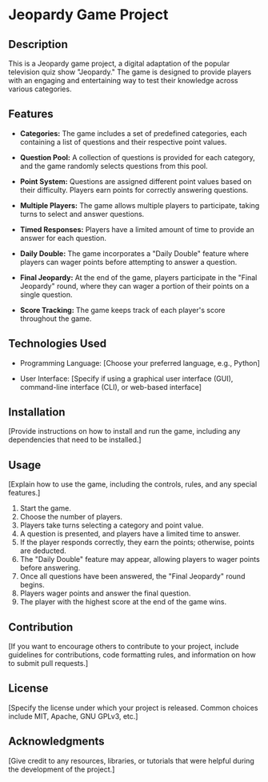 # Jeopardy Game Project

## Description

This is a Jeopardy game project, a digital adaptation of the popular television quiz show "Jeopardy." The game is designed to provide players with an engaging and entertaining way to test their knowledge across various categories.

## Features

- **Categories:** The game includes a set of predefined categories, each containing a list of questions and their respective point values.

- **Question Pool:** A collection of questions is provided for each category, and the game randomly selects questions from this pool.

- **Point System:** Questions are assigned different point values based on their difficulty. Players earn points for correctly answering questions.

- **Multiple Players:** The game allows multiple players to participate, taking turns to select and answer questions.

- **Timed Responses:** Players have a limited amount of time to provide an answer for each question.

- **Daily Double:** The game incorporates a "Daily Double" feature where players can wager points before attempting to answer a question.

- **Final Jeopardy:** At the end of the game, players participate in the "Final Jeopardy" round, where they can wager a portion of their points on a single question.

- **Score Tracking:** The game keeps track of each player's score throughout the game.

## Technologies Used

- Programming Language: [Choose your preferred language, e.g., Python]

- User Interface: [Specify if using a graphical user interface (GUI), command-line interface (CLI), or web-based interface]

## Installation

[Provide instructions on how to install and run the game, including any dependencies that need to be installed.]

## Usage

[Explain how to use the game, including the controls, rules, and any special features.]

1. Start the game.
2. Choose the number of players.
3. Players take turns selecting a category and point value.
4. A question is presented, and players have a limited time to answer.
5. If the player responds correctly, they earn the points; otherwise, points are deducted.
6. The "Daily Double" feature may appear, allowing players to wager points before answering.
7. Once all questions have been answered, the "Final Jeopardy" round begins.
8. Players wager points and answer the final question.
9. The player with the highest score at the end of the game wins.

## Contribution

[If you want to encourage others to contribute to your project, include guidelines for contributions, code formatting rules, and information on how to submit pull requests.]

## License

[Specify the license under which your project is released. Common choices include MIT, Apache, GNU GPLv3, etc.]

## Acknowledgments

[Give credit to any resources, libraries, or tutorials that were helpful during the development of the project.]
